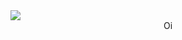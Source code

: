 <img src="https://www.alura.com.br/assets/img/imersoes/dev-2021/logo-imersao-mentalista.svg" class="page-logo" align="center">
<div align="center">
Oi
</div>

